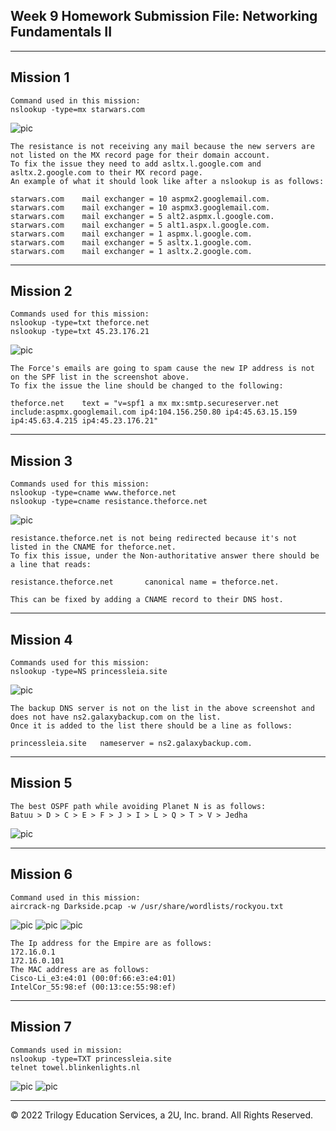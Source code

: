 ## Week 9 Homework Submission File: Networking Fundamentals II

---

## Mission 1

    Command used in this mission:
    nslookup -type=mx starwars.com



![pic](Images/Mailserver_lookup.PNG)

    
    The resistance is not receiving any mail because the new servers are not listed on the MX record page for their domain account. 
    To fix the issue they need to add asltx.l.google.com and asltx.2.google.com to their MX record page. 
    An example of what it should look like after a nslookup is as follows:

    starwars.com	mail exchanger = 10 aspmx2.googlemail.com.
    starwars.com	mail exchanger = 10 aspmx3.googlemail.com.
    starwars.com	mail exchanger = 5 alt2.aspmx.l.google.com.
    starwars.com	mail exchanger = 5 alt1.aspx.l.google.com.
    starwars.com	mail exchanger = 1 aspmx.l.google.com.
    starwars.com    mail exchanger = 5 asltx.1.google.com.
    starwars.com    mail exchanger = 1 asltx.2.google.com.


---

## Mission 2

    Commands used for this mission:
    nslookup -type=txt theforce.net
    nslookup -type=txt 45.23.176.21

    

![pic](Images/SPF_lookup.PNG)

    The Force's emails are going to spam cause the new IP address is not on the SPF list in the screenshot above. 
    To fix the issue the line should be changed to the following:

    theforce.net	text = "v=spf1 a mx mx:smtp.secureserver.net include:aspmx.googlemail.com ip4:104.156.250.80 ip4:45.63.15.159 ip4:45.63.4.215 ip4:45.23.176.21"

---

## Mission 3

    Commands used for this mission:
    nslookup -type=cname www.theforce.net
    nslookup -type=cname resistance.theforce.net


![pic](Images/CName.PNG)

    resistance.theforce.net is not being redirected because it's not listed in the CNAME for theforce.net. 
    To fix this issue, under the Non-authoritative answer there should be a line that reads:

    resistance.theforce.net	      canonical name = theforce.net.

    This can be fixed by adding a CNAME record to their DNS host.



---

## Mission 4

    Commands used for this mission:
    nslookup -type=NS princessleia.site

![pic](Images/Leia.PNG)

    The backup DNS server is not on the list in the above screenshot and does not have ns2.galaxybackup.com on the list. 
    Once it is added to the list there should be a line as follows:

    princessleia.site	nameserver = ns2.galaxybackup.com.


---

## Mission 5

    The best OSPF path while avoiding Planet N is as follows:
    Batuu > D > C > E > F > J > I > L > Q > T > V > Jedha

![pic](Images/Path.PNG)

---

## Mission 6

    Command used in this mission:
    aircrack-ng Darkside.pcap -w /usr/share/wordlists/rockyou.txt

![pic](Images/Aircrack.PNG)
![pic](Images/keys.PNG)
![pic](Images/Addresses.PNG)

    The Ip address for the Empire are as follows:
    172.16.0.1
    172.16.0.101
    The MAC address are as follows:
    Cisco-Li_e3:e4:01 (00:0f:66:e3:e4:01)
    IntelCor_55:98:ef (00:13:ce:55:98:ef)

---

## Mission 7

    Commands used in mission:
    nslookup -type=TXT princessleia.site
    telnet towel.blinkenlights.nl

![pic](Images/Mission_7.PNG)
![pic](Images/StarWars.PNG)

---

© 2022 Trilogy Education Services, a 2U, Inc. brand. All Rights Reserved.
